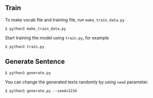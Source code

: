 ## Train
To make vocab file and training file, run `make_train_data.py`
```
$ python3 make_train_data.py
```

Start training the model using `train.py`, for example

```
$ python3 train.py
```

## Generate Sentence
```
$ python3 generate.py
```

You can change the generated texts randomly by using `seed` parameter.

```
$ python3 generate.py --seed=1234
```

